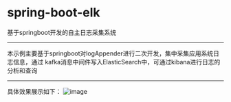 # spring-boot-elk
基于springboot开发的自主日志采集系统
*****************************************************************
本示例主要基于springboot对logAppender进行二次开发，集中采集应用系统日志信息，通过
kafka消息中间件写入ElasticSearch中，可通过kibana进行日志的分析和查询
******************************************************************
具体效果展示如下：
![image](https://github.com/ButBueatiful/dotvim/raw/master/screenshots/vim-screenshot.jpg)









